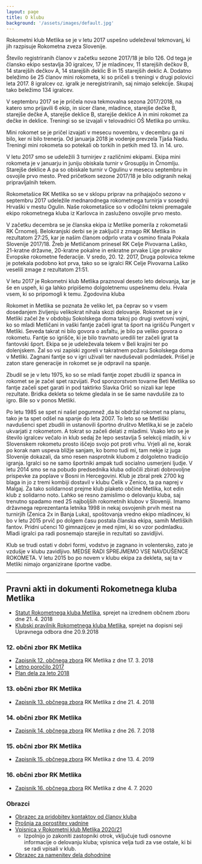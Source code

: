 ```yaml
---
layout: page
title: O klubu
background: '/assets/images/default.jpg'
---
```


Rokometni klub Metlika se je v letu 2017 uspešno udeleževal tekmovanj, ki jih razpisuje Rokometna zveza Slovenije.

Število registriranih članov v začetku sezone 2017/18 je bilo 126. Od tega je člansko ekipo sestavlja 30 igralcev, 17 je 
mladincev, 11 starejših dečkov B, 14 starejših dečkov A, 14 starejših deklic B in 15 starejših deklic A. Dodatno beležimo 
še 25 članov mini rokometa, ki so pričeli s treningi v drugi polovici leta 2017. 8 igralcev oz. igralk je neregistriranih, 
saj nimajo selekcije. Skupaj tako beležimo 134
igralcev.

V septembru 2017 se je pričela nova tekmovalna sezona 2017/2018, na katero smo prijavili 6 ekip, in sicer člane, mladince, 
starejše dečke B, starejše dečke A, starejše deklice B, starejše deklice A in mini rokomet za dečke in deklice. Treningi 
so se izvajali v telovadnici OŠ Metlika po urniku.

Mini rokomet se je pričel izvajati v mesecu novembru, v decembru ga ni bilo, ker ni bilo trenerja. Od januarja 2018 je 
vodenje prevzela Tjaša Nadu. Treningi mini rokometa so potekali ob torkih in petkih med 13. in 14. uro.

V letu 2017 smo se udeležili 3 turnirjev z različnimi ekipami. Ekipa mini rokometa je v januarju in juniju obiskala turnir 
v Grosuplju in Črnomlju. Starejše deklice A pa so obiskale turnir v Ogulinu v mesecu septembru in osvojile prvo mesto. Pred 
pričetkom sezone 2017/18 je bilo odigranih nekaj pripravljalnih tekem.

Rokometašice RK Metlika so se v sklopu priprav na prihajajočo sezono v septembru 2017 udeležile mednarodnega rokometnega 
turnirja v sosednji Hrvaški v mestu Ogulin. Naše rokometašice so v odločilni tekmi premagale ekipo rokometnega kluba iz 
Karlovca in zasluženo osvojile prvo mesto.

V začetku decembra se je članska ekipa iz Metlike pomerila z rokometaši RK Črnomelj. Belokranjski derbi se je zaključil 
z zmago RK Metlika in rezultatom 27:25, kar je našim članom odprlo vrata v osmino finala Pokala Slovenije 2017/18. Žreb 
je Metličanom prinesel RK Celje Pivovarna Laško, 21-kratne državne, 20-kratne pokalne in enkratne prvake Lige prvakov 
Evropske rokometne federacije. V sredo, 20. 12. 2017, Druga polovica tekme je potekala podobno kot prva, tako so se 
igralci RK Celje Pivovarna Laško veselili zmage z rezultatom 21:51.

V letu 2017 je Rokometni klub Metlika praznoval deseto leto delovanja, kar je še en uspeh, ki ga lahko pripišemo 
dolgoletnemu uspešnemu delu. Hvala vsem, ki so pripomogli k temu.
Zgodovina kluba

Rokomet in Metlika se poznata že veliko let, pa čeprav so v vsem dosedanjem življenju velikokrat nihala skozi delovanje. 
Rokomet se je v Metliki začel že v obdobju Sokolskega doma takoj po drugi svetovni vojni, ko so mladi Metličani in vaški 
fantje začeli igrat ta šport na igrišču Pungert v Metliki. Seveda takrat ni bilo govora o asfaltu, je bilo pa veliko 
govora o rokometu. Fantje so igrišče, ki je bilo travnato uredili ter začeli igrat ta fantovski šport. Ekipa se je 
udeleževala tekem v Beli krajini ter po dolenjskem. Žal so vsi zapiski zgoreli v takratnem požaru Sokolskega doma v Metliki. 
Zagnani fantje so v igri uživali ter navduševali podmladek. Prišel je zaton stare generacije in rokomet se je odpravil na spanje.

Zbudil se je v letu 1975, ko so se mladi fantje zopet zbudili iz spanca in rokomet se je začel spet razvijati. Pod 
sponzorstvom tovarne Beti Metlika so fantje začeli spet garati in pod taktirko Slavka Orlič so nizali kar lepe rezultate. 
Bridka dekleta so tekme gledala in se še same navdušile za to igro. Bile so v ponos Metliki.

Po letu 1985 se spet ni našel pogumnež ,da bi obdržal rokomet na planu, tako je ta spet odšel na spanje do leta 2007. 
To leto so se Metliški navdušenci spet zbudili in ustanovili športno društvo Metlika,ki se je začelo ukvarjati z rokometom. A tokrat so začeli delati z mladimi. Vsako leto se je število igralcev večalo in klub sedaj že lepo sestavlja 5 selekcij mladih, ki v Slovenskem rokometu prosto iščejo svojo pot proti vrhu. Vrjeli ali ne, korak po korak nam uspeva bližje sanjam, ko bomo tudi mi, tam nekje iz juga Slovenije dokazali, da smo resen nasprotnik klubom z dolgoletno tradicijo igranja. Igralci so ne samo športniki ampak tudi socialno usmerjeni ljudje. V letu 2014 smo se na pobudo predsednika kluba odločili zbirati dobrovoljne prispevke za poplave v Bosni in Hercegovini. Klub je zbral prek 2700 kg blaga in jo z tremi kombiji dostavil v klubu Čelik v Zenico, ta pa naprej v Malgaj. Za tako solidarnost prejme klub plaketo občine Metlika, kot edin klub z solidarno noto. Lahko se resno zamislimo o delovanju kluba, saj trenutno spadamo med 25 najboljših rokometnih klubov v Sloveniji. Imamo državnega reprezentanta letnika 1998 in nekaj osvojenih prvih mest na turnirjih (Zenica 2x in Banja Luka), spoštovanja vredno ekipo mladincev, ki bo v letu 2015 prvič po dolgem času postala članska ekipa, samih Metliških fantov. Pridni učenci 10 gimnazijcev je med njimi, ki so vzor podmladku. Mladi igralci pa radi posnemajo starejše in rezultati so zavidljivi.

Klub se trudi ostati v dobri formi, vodstvo je zagnano in volentersko, zato je vzdušje v klubu zavidljivo. MEDSE RADI 
SPREJMEMO VSE NAVDUŠENCE ROKOMETA. V letu 2015 bo po novem v klubu ekipa za dekleta, saj ta v Metliki nimajo organizirane 
športne vadbe.

<hr>

## Pravni akti in dokumenti Rokometnega kluba Metlika

* [Statut Rokometnega kluba Metlika](/assets/pdfs/statut-2017.pdf), sprejet na izrednem občnem zboru dne 21. 4. 2018
* [Klubski pravilnik Rokometnega kluba Metlika](/assets/pdfs/klubski-pravilnik-2018.pdf), sprejet na dopisni seji 
Upravnega odbora dne 20.9.2018

### 12. občni zbor RK Metlika
	
* [Zapisnik 12. občnega zbora](/assets/pdfs/zapisnik-oz-12-2018-03-17.pdf) RK Metlika z dne 17. 3. 2018
* [Letno poročilo 2017](/assets/pdfs/letno-porocilo-2017.pdf)
* [Plan dela za leto 2018](/assets/pdfs/plan-dela-2018.pdf)
    
    
### 13. občni zbor RK Metlika	
* [Zapisnik 13. občnega zbora](/assets/pdfs/zapisnik-oz-13-2018-04-21.pdf) RK Metlika z dne 21. 4. 2018


### 14. občni zbor RK Metlika
* [Zapisnik 14. občnega zbora](/assets/pdfs/zapisnik-oz-14-2018-07-26.pdf) RK Metlika z dne 26. 7. 2018
	
	
### 15. občni zbor RK Metlika
* [Zapisnik 15. občnega zbora](/assets/pdfs/zapisnik-oz-15-2019-04-13.pdf) RK Metlika z dne 13. 4. 2019

### 16. občni zbor RK Metlika
* [Zapisnik 16. občnega zbora](/assets/pdfs/zapisnik-oz-4-7-2020.pdf) RK Metlika z dne 4. 7. 2020
    
### Obrazci
* [Obrazec za pridobitev kontaktov od članov kluba](/assets/pdfs/vpisnica-clani-2019.pdf)
* [Prošnja za oprostitev vadnine](/assets/pdfs/prosnja-oprostitev.pdf)
* [Vpisnica v Rokometni klub Metlika 2020/21](/assets/pdfs/vpisnica-jul2020.pdf)
    * Izpolnijo jo zakoniti zastopniki otrok, vključuje tudi osnovne informacije o delovanju kluba; vpisnica velja tudi 
    za vse ostale, ki bi se radi vpisali v klub.
* [Obrazec za namenitev dela dohodnine](/assets/pdfs/dohodnina-rkmetlika.pdf)
